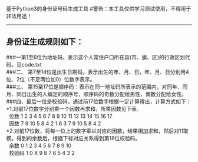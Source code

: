 基于Python3的身份证号码生成工具 
#警告：本工具仅供学习测试使用，不得用于非法用途！
***
## 身份证生成规则如下：
###一第1至6位为地址码，表示这个人常住户口所在县(市、旗、区)的行政区划代码。见code.txt
<br />
###二、 第7至14位是出生日期码，表示出生的年、月、日，年、月、日分别用4位、2位（不足两位加0）位数字表示。
<br />
###三、 第15至17位是顺序码：表示在同一地址码所表示的范围内，对同年、同月、同日出生的人编定的顺序号，顺序码的奇数分配给男性，偶数分配给女性。
<br />
###四、最后一位是校验码，通过前17位数字根据一定计算得出，计算方式如下：
*1.对前17位数字分别乘一个因数再求和，所乘因数见下表.
    <br />&nbsp;&nbsp;位数 1 2 3  4 5 6 7 8 9 10 11 12 13 14 15 16 17
    <br />&nbsp;&nbsp;因数 7 9 10 5 8 4 2 1 6 3  7  9  10  5 8  4  2
<br />
*2.对前17位数，将每一位上的数字乘以对应的因数，结果相加求和，然后对11取模。得到的余数后，根据下标对应关系得到第18位校验码。
    <br />&nbsp;&nbsp;余数   0 1 2 3 4 5 6 7 8 9 10
    <br />&nbsp;&nbsp;校验码 1 0 X 9 8 7 6 5 4 3 2
